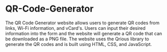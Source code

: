 # QR-Code-Generator
The QR Code Generator website allows users to generate QR codes from links, Wi-Fi information, and vCard's. Users can input their desired information into the form and the website will generate a QR code that can be downloaded as a PNG file. The website uses the Qrious library to generate the QR codes and is built using HTML, CSS, and JavaScript.
